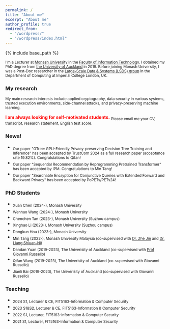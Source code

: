 ```yaml
---
permalink: /
title: "About me"
excerpt: "About me"
author_profile: true
redirect_from: 
  - "/wordpress/"
  - "/wordpress/index.html"
---
```


{% include base_path %}

 
<sub> I’m a Lecturer at [Monash University](https://www.monash.edu/) in the [Faculty of Information Technology](https://www.monash.edu/it). I obtained my PhD degree from [the University of Auckland](https://www.auckland.ac.nz/en.html) in 2019. Before joining Monash University, I was a Post-Doc researcher in the [Large-Scale Data & Systems (LSDS) group](https://lsds.doc.ic.ac.uk/) in the Department of Computing at Imperial College London, UK.  

### My research
<sub>My main research interests include applied cryptography, data security in various systems, trusted execution environments, side-channel attacks, and privacy-preserving machine learning.


**<font color="red">I am always looking for self-motivated students.</font>**
<sub> Please email me your CV, transcript, research statement, English test score.</sub>

### News!

- <sub>Our paper "GTree: GPU-Friendly Privacy-preserving Decision Tree Training and Inference" has been accepted by TrustCom 2024 as a full research paper (acceptance rate 19.82%). Congratulations to Qifan!
- <sub>Our paper "Sequential Recommendation by Reprogramming Pretrained Transformer" has been accepted by IPM. Congratulations to Min Tang!
- <sub>Our paper "Searchable Encryption for Conjunctive Queries with Extended Forward and Backward Privacy" has been accepted by PoPETs/PETs24! 

### PhD Students
- <sub>Xuan Chen (2024-), Monash University
- <sub>Wenhao Wang (2024-), Monash University
- <sub>Chenchen Tan (2023-), Monash University (Suzhou campus)
- <sub>Xinghao Li (2023-), Monash University (Suzhou campus)
- <sub>Dongkun Hou (2023-), Monash University
- <sub>Min Tang (2022-), Monash University Malaysia (co-supervised with [Dr. Zhe Jin](https://www.monash.edu.my/it/staff/academic/dr-jin-zhe) and [Dr. Liang Shiuan-Ni](https://www.monash.edu.my/engineering/about-us/all-staff/dr.-liang-shiuan-ni))
- <sub>Dandan Yuan (2019-2023), The Univerisity of Auckland (co-supervised with [Prof Giovanni Russello](https://www.linkedin.com/in/giovanni-russello-218ab614/?originalSubdomain=nz))
- <sub>Qifan Wang (2019-2023), The Univerisity of Auckland (co-supervised with Giovanni Russello)
- <sub>Jianli Bai (2019-2023), The Univerisity of Auckland (co-supervised with Giovanni Russello)
</sub> 
  
### Teaching
- <sub>2024 S1, Lecturer & CE, FIT5163-Information & Computer Security
- <sub>2023 S1&S2, Lecturer & CE, FIT5163-Information & Computer Security
- <sub>2022 S1, Lecturer, FIT5163-Information & Computer Security
- <sub>2021 S1, Lecturer, FIT5163-Information & Computer Security




